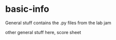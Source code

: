 # basic-info
General stuff
contains the .py files from the lab jam

other general stuff here, score sheet
